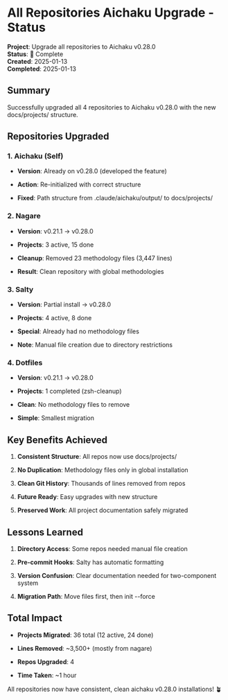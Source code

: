 # All Repositories Aichaku Upgrade - Status

**Project**: Upgrade all repositories to Aichaku v0.28.0\
**Status**: 🌳 Complete\
**Created**: 2025-01-13\
**Completed**: 2025-01-13

## Summary

Successfully upgraded all 4 repositories to Aichaku v0.28.0 with the new
docs/projects/ structure.

## Repositories Upgraded

### 1. Aichaku (Self)

- **Version**: Already on v0.28.0 (developed the feature)

- **Action**: Re-initialized with correct structure

- **Fixed**: Path structure from .claude/aichaku/output/ to docs/projects/

### 2. Nagare

- **Version**: v0.21.1 → v0.28.0

- **Projects**: 3 active, 15 done

- **Cleanup**: Removed 23 methodology files (3,447 lines)

- **Result**: Clean repository with global methodologies

### 3. Salty

- **Version**: Partial install → v0.28.0

- **Projects**: 4 active, 8 done

- **Special**: Already had no methodology files

- **Note**: Manual file creation due to directory restrictions

### 4. Dotfiles

- **Version**: v0.21.1 → v0.28.0

- **Projects**: 1 completed (zsh-cleanup)

- **Clean**: No methodology files to remove

- **Simple**: Smallest migration

## Key Benefits Achieved

1. **Consistent Structure**: All repos now use docs/projects/

2. **No Duplication**: Methodology files only in global installation

3. **Clean Git History**: Thousands of lines removed from repos

4. **Future Ready**: Easy upgrades with new structure

5. **Preserved Work**: All project documentation safely migrated

## Lessons Learned

1. **Directory Access**: Some repos needed manual file creation

2. **Pre-commit Hooks**: Salty has automatic formatting

3. **Version Confusion**: Clear documentation needed for two-component system

4. **Migration Path**: Move files first, then init --force

## Total Impact

- **Projects Migrated**: 36 total (12 active, 24 done)

- **Lines Removed**: ~3,500+ (mostly from nagare)

- **Repos Upgraded**: 4

- **Time Taken**: ~1 hour

All repositories now have consistent, clean aichaku v0.28.0 installations! 🪴
